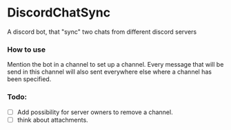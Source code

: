 # DiscordChatSync
A discord bot, that "sync" two chats from different discord servers

### How to use
Mention the bot in a channel to set up a channel. Every message that will be send in this channel will also sent everywhere else where a channel has been specified.

### Todo:
- [ ] Add possibility for server owners to remove a channel.
- [ ] think about attachments.
